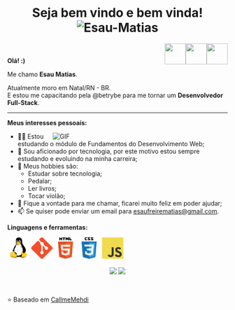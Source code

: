 <h1 align="center"> Seja bem vindo e bem vinda! <b align="left"> <img src="https://komarev.com/ghpvc/?username=esaumatias" alt="Esau-Matias" /> </b></h1>
<a href="https://www.instagram.com/esau_matias/" target="_blank">
  <img align="right" src="https://imagensemoldes.com.br/wp-content/uploads/2020/04/Figura-Logo-Instagram-PNG.png" width="48px" height="48px">
</a>
<a href="https://github.com/esaumatias" target="_blank">
  <img align="right" src="https://cdn.icon-icons.com/icons2/2351/PNG/512/logo_github_icon_143196.png" width="48px" height="48px">
</a>
<a href="https://www.linkedin.com/in/esau-freire-matias/" target="_blank">
  <img align="right" src="https://www.ufpb.br/cdn/icons/redes-sociais/linkedin.png/@@images/image.png" width="48px" height="48px">
</a>
<br />
<p align="left" > 
  <b>Olá! :)</b>
</p>
<p align="left" >
Me chamo <b> Esau Matias</b>.
</p>
<p align="left" >
Atualmente moro em Natal/RN - BR.<br />
E estou me capacitando pela @betrybe para me tornar um <b>Desenvolvedor Full-Stack</b>.
</p>


<hr />

**Meus interesses pessoais:**

<img align="right" alt="GIF" src="https://octocat-generator-assets.githubusercontent.com/my-octocat-1628947391008.png" width="400px" />

- 👩‍💻 Estou estudando o módulo de Fundamentos do Desenvolvimento Web;
- 💼 Sou aficionado por tecnologia, por este motivo estou sempre estudando e evoluindo na minha carreira;
- 👾 Meus hobbies são: 
  - Estudar sobre tecnologia; 
  - Pedalar;
  - Ler livros;
  - Tocar violão;
- 💬 Fique a vontade para me chamar, ficarei muito feliz em poder ajudar;
- 📫 Se quiser pode enviar um email para esaufreirematias@gmail.com.

**Linguagens e ferramentas:**  

<p align="left">
<img src="https://raw.githubusercontent.com/devicons/devicon/master/icons/linux/linux-original.svg" alt="linux" width="50" height="50" />
<img src="https://raw.githubusercontent.com/devicons/devicon/master/icons/git/git-original.svg" alt="git" width="50" height="50"/> 
<img src="https://raw.githubusercontent.com/devicons/devicon/master/icons/html5/html5-original-wordmark.svg" alt="html5" width="50" height="50"/> 
<img src="https://raw.githubusercontent.com/devicons/devicon/master/icons/css3/css3-original-wordmark.svg" alt="css3" width="50" height="50"/> 
<img src="https://raw.githubusercontent.com/devicons/devicon/master/icons/javascript/javascript-original.svg" alt="javascript" width="50" height="50"/>
  
</p>
<p align="center">
        <img align="center" src="https://github-readme-stats.vercel.app/api?username=esaumatias&count_private=true&show_icons=true&layout=compact&title_color=161b22&icon_color=00d9ff&text_color=161b22&bg_color=fff" />
        <!--<br /><br />
        <!--
        <a href="https://wakatime.com/@esaumatias">
                <img alig="center" src="https://github-readme-stats.vercel.app/api/wakatime?username=esaumatias" />
        </a>
        -->
        <!--
</p>
<p align="center">
        -->
        <img align="center" src="https://github-readme-stats.vercel.app/api/top-langs/?username=esaumatias&show_icons=true&layout=compact&title_color=161b22&icon_color=00d9ff&text_color=161b22&bg_color=fff" /><br />
</p>
 
<br> <br>
⭐️ Baseado em [CallmeMehdi](https://github.com/CallmeMehdi)
